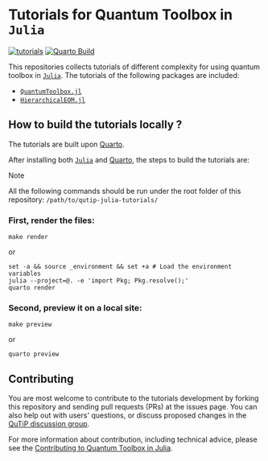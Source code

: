 # Tutorials for Quantum Toolbox in `Julia`

[![tutorials](https://img.shields.io/badge/tutorials-stable-blue.svg)](https://qutip.org/qutip-julia-tutorials/)
[![Quarto Build](https://github.com/qutip/qutip-julia-tutorials/actions/workflows/publish.yml/badge.svg?branch=main)](https://github.com/qutip/qutip-julia-tutorials/actions/workflows/publish.yml)

This repositories collects tutorials of different complexity for using quantum toolbox in [`Julia`](https://julialang.org/). The tutorials of the following packages are included:

- [`QuantumToolbox.jl`](https://github.com/qutip/QuantumToolbox.jl)
- [`HierarchicalEOM.jl`](https://github.com/qutip/HierarchicalEOM.jl)

## How to build the tutorials locally ?

The tutorials are built upon [Quarto](https://quarto.org).

After installing both [`Julia`](https://julialang.org/) and [Quarto](https://quarto.org), the steps to build the tutorials are:

> [!NOTE]
> All the following commands should be run under the root folder of this repository: `/path/to/qutip-julia-tutorials/`

### First, render the files:

```shell
make render
```
or
```shell
set -a && source _environment && set +a # Load the environment variables
julia --project=@. -e 'import Pkg; Pkg.resolve();'
quarto render
```

### Second, preview it on a local site:

```shell
make preview
```
or
```shell
quarto preview
```

## Contributing

You are most welcome to contribute to the tutorials development by forking this repository and sending pull requests (PRs) at the issues page. You can also help out with users' questions, or discuss proposed changes in the [QuTiP discussion group](https://groups.google.com/g/qutip).

For more information about contribution, including technical advice, please see the [Contributing to Quantum Toolbox in Julia](https://qutip.org/QuantumToolbox.jl/stable/resources/contributing).
